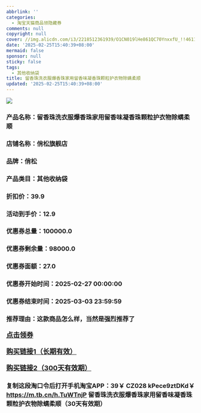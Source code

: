 ```yaml
---
abbrlink: ''
categories:
  - 淘宝天猫商品领隐藏券
comments: null
copyright: null
cover: //img.alicdn.com/i3/2218512361939/O1CN019lHe861QC70YnxxfU_!!4611686018427382227-0-item_pic.jpg
date: '2025-02-25T15:40:39+08:00'
mermaid: false
sponsor: null
sticky: false
tags:
  - 其他收纳袋
title: 留香珠洗衣服爆香珠家用留香味凝香珠颗粒护衣物除螨柔顺
updated: '2025-02-25T15:40:39+08:00'
--- 
```


![](//img.alicdn.com/i3/2218512361939/O1CN019lHe861QC70YnxxfU_!!4611686018427382227-0-item_pic.jpg)

### 产品名称：留香珠洗衣服爆香珠家用留香味凝香珠颗粒护衣物除螨柔顺
### 店铺名称：俏松旗舰店
### 品牌：俏松
### 产品类目：其他收纳袋
### 折扣价：39.9
### 活动到手价：12.9
### 优惠券总量：100000.0
### 优惠券剩余量：98000.0
### 优惠券面额：27.0
### 优惠券开始时间：2025-02-27 00:00:00	
### 优惠券结束时间：2025-03-03 23:59:59	
### 推荐理由：这款商品怎么样，当然是强烈推荐了

<p style="font-size: 18px; font-weight: bold;">
  <a href="https://uland.taobao.com/coupon/edetail?e=EAJXxTp0vXClhHvvyUNXZfh8CuWt5YH5OVuOuRD5gLJMmdsrkidbOWBzzpT26idJqkpYzXBdsRdpu04T8Vg7GKBTb5FvW%2F2jWbK0SVxaQQNsRhhARGw6moqDXkbhGh7mRSHvQe2jOLZ9pbNCYX0I%2BPP%2BWUTgK%2F%2B0I%2BtaUgbudUxA%2B536asYsLWVfKa%2BhVnNDp09rb65HtxY9amDPwJVKtZjB6TX2HR3QQ5WKStDdyeTLAJho1Tgm24y1rRo98IyIzxHHRjXbSzC3GXpSbfs48rU%2F7syPopukhlZXi66zIYKFeSRK03Zfy9jwtQKWL7U8fY7Ktdyt7%2BSyHVvYwF84GiUzVkkdwsIm&traceId=0b0d7bc517407225632653497d12f7&union_lens=lensId%3AOPT%401740722563%40212c3871_0e16_1954b266b89_69b8%4001%40eyJmbG9vcklkIjo3MzM1NH0ie" target="_blank">点击领券</a>
</p>
<p style="font-size: 18px; font-weight: bold;">
  <a href="https://s.click.taobao.com/t?e=m%3D2%26s%3DOfC1pwFCv1Zw4vFB6t2Z2ueEDrYVVa64K7Vc7tFgwiHjf2vlNIV67k2Uw6Vjz9mVZW1Lr5j6Def3ID%2FV1RqsF4wnCJeELi4I%2FIEn%2BS1IjHAB0ghlTd7WlZVm%2FOAUUFw71qrpxiwMoCNxc1AtbZGVS%2FxDbbqwDwpAecngfEFZuQbNEPXytV9ALoS4zvCRUrquFdySDq37c84hSBbFm92dIq390u2L39EiIYk0Nhd%2Fa5R64rZgfckma0eoadNjjMbpaevOucCmAziPgysBSxHfUOXVLEPDWL24%2FufIeaShmLvWGPPZ03CRxEALnu%2BCndDWwWyCghRdUlDGDmntuH4VtA%3D%3D" target="_blank">购买链接1（长期有效）</a>
</p>
<p style="font-size: 18px; font-weight: bold;">
  <a href="https://s.click.taobao.com/765NRYs" target="_blank">购买链接2（300天有效期）</a>
</p>

### 复制这段淘口令后打开手机淘宝APP：39￥ CZ028 kPece9ztDKd￥ https://m.tb.cn/h.TuWTnjP  留香珠洗衣服爆香珠家用留香味凝香珠颗粒护衣物除螨柔顺（30天有效期）
